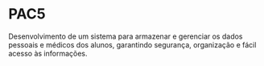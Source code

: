 # PAC5
Desenvolvimento de um sistema para armazenar e gerenciar os dados pessoais e médicos dos alunos, garantindo segurança, organização e fácil acesso às informações.
